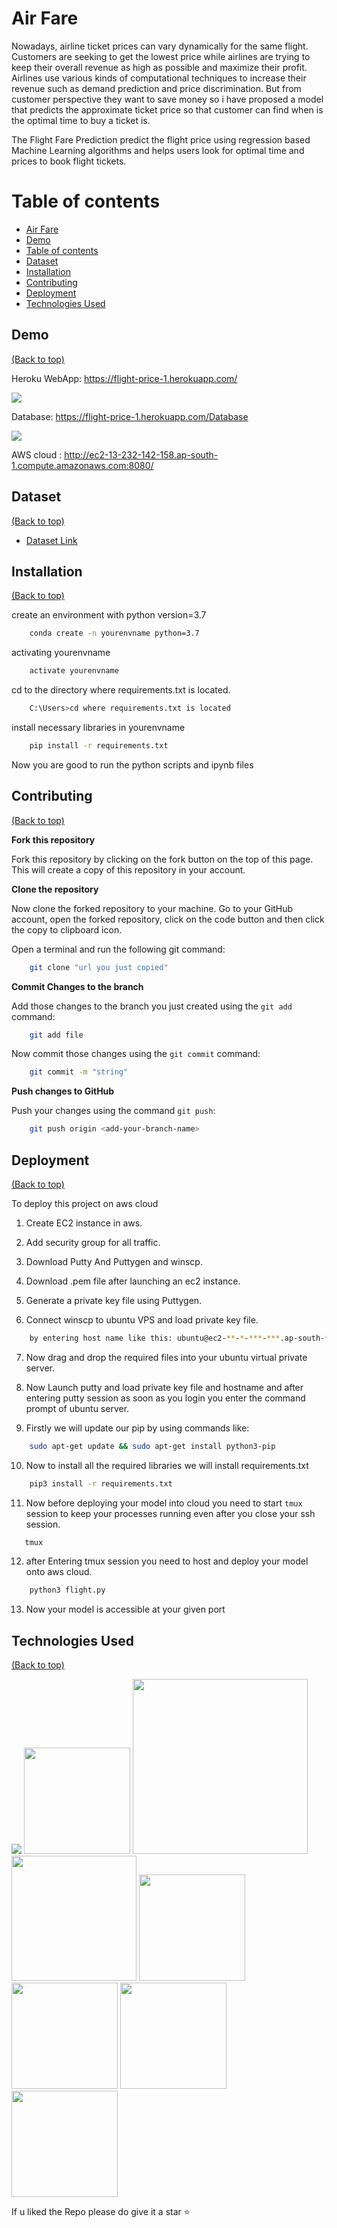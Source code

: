 
# Air Fare

Nowadays, airline ticket prices can vary dynamically for the same flight. Customers are seeking to get the lowest price while airlines are trying to keep their overall revenue as high as possible and maximize their profit. Airlines use various kinds of computational techniques to increase their revenue such as demand prediction and price discrimination. But from customer perspective they want to save money so i have proposed a model that predicts the approximate ticket price so that customer can find when is the optimal time to buy a ticket is. 

The Flight Fare Prediction predict the flight price using regression based Machine Learning algorithms and helps users look for optimal time and prices to book flight tickets.

# Table of contents
* [Air Fare](#air-fare)
* [Demo](#demo)
* [Table of contents](#table-of-contents)
* [Dataset](#dataset)
* [Installation](#installation)
* [Contributing](#contributing)
* [Deployment](#deployment)
* [Technologies Used](#technologies-used)

## Demo
[(Back to top)](#table-of-contents)

Heroku WebApp: https://flight-price-1.herokuapp.com/

[![](https://i.imgur.com/4VSHxE9.png?1)](https://flight-price-1.herokuapp.com/)

Database: https://flight-price-1.herokuapp.com/Database

[![](https://i.imgur.com/QWJNepK.png?1)](https://flight-price-1.herokuapp.com/Database)

AWS cloud : http://ec2-13-232-142-158.ap-south-1.compute.amazonaws.com:8080/

## Dataset
[(Back to top)](#table-of-contents)

 - [Dataset Link](https://www.kaggle.com/nikhilmittal/flight-fare-prediction-mh)


## Installation
[(Back to top)](#table-of-contents)

create an environment with python version=3.7

```bash
    conda create -n yourenvname python=3.7
```
activating yourenvname
```bash
    activate yourenvname
```
cd to the directory where requirements.txt is located.
```bash
    C:\Users>cd where requirements.txt is located
```
install necessary libraries in yourenvname
```bash
    pip install -r requirements.txt
```
Now you are good to run the python scripts and ipynb files

## Contributing
[(Back to top)](#table-of-contents)

**Fork this repository**

Fork this repository by clicking on the fork button on the top of this page. This will create a copy of this repository in your account.
  
**Clone the repository**

Now clone the forked repository to your machine. Go to your GitHub account, open the forked repository, click on the code button and then click the copy to clipboard icon.

Open a terminal and run the following git command:
```bash
    git clone "url you just copied"
```
**Commit Changes to the branch**

Add those changes to the branch you just created using the `git add` command:
```bash
    git add file
```
Now commit those changes using the `git commit` command:
```bash
    git commit -m "string"
```
**Push changes to GitHub**

Push your changes using the command `git push`:
```bash
    git push origin <add-your-branch-name>
```
## Deployment
[(Back to top)](#table-of-contents)

To deploy this project on aws cloud

1. Create EC2 instance in aws.

2. Add security group for all traffic.

3. Download Putty And Puttygen and winscp.

4. Download .pem file after launching an ec2 instance.

5. Generate a private key file using Puttygen.
    
6. Connect winscp to ubuntu VPS and load private key file.

```bash
    by entering host name like this: ubuntu@ec2-**-*-***-***.ap-south-*.compute.amazonaws.com
```
7. Now drag and drop the required files into your ubuntu virtual private server.
    
8. Now Launch putty and load private key file and hostname and after entering putty session as soon as you login you enter the command prompt of ubuntu server.
    
9. Firstly we will update our pip by using commands like:
```bash
    sudo apt-get update && sudo apt-get install python3-pip
```
10. Now to install all the required libraries we will install requirements.txt
```bash
    pip3 install -r requirements.txt
```
11. Now before deploying your model into cloud you need to start `tmux` session to keep your processes running even after you close your ssh session.
 ```bash
    tmux
``` 
12. after Entering tmux session you need to host and deploy your model onto aws cloud.
```bash
    python3 flight.py
```
13. Now your model is accessible at your given port



  
## Technologies Used
[(Back to top)](#table-of-contents)

![](https://forthebadge.com/images/badges/made-with-python.svg)
[<img target="_blank" src="https://flask.palletsprojects.com/en/1.1.x/_images/flask-logo.png" width=170>](https://flask.palletsprojects.com/en/1.1.x/) 
[<img target="_blank" src="https://number1.co.za/wp-content/uploads/2017/10/gunicorn_logo-300x85.png" width=280>](https://gunicorn.org) 
[<img target="_blank" src="https://scikit-learn.org/stable/_static/scikit-learn-logo-small.png" width=200>](https://scikit-learn.org/stable/)
[<img target="_blank" src="https://miro.medium.com/max/792/1*lJ32Bl-lHWmNMUSiSq17gQ.png" width=170>](https://developer.mozilla.org/en-US/docs/Web/HTML)
[<img target="_blank" src="https://prnewsjournal.com/wp-content/uploads/2020/11/aws-logo.png" width=170>](https://aws.amazon.com/)
[<img target="_blank" src="https://images.g2crowd.com/uploads/product/image/social_landscape/social_landscape_bf0fb4cb7fe948c42f37ded73895638f/salesforce-heroku.png" width=170>](https://en.wikipedia.org/wiki/Heroku)
[<img target="_blank" src="https://upload.wikimedia.org/wikipedia/commons/thumb/5/5e/Cassandra_logo.svg/1200px-Cassandra_logo.svg.png" width=170>](https://cassandra.apache.org/_/index.html)

If u liked the Repo please do give it a star ⭐
